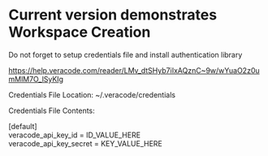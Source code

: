 # Current version demonstrates Workspace Creation

Do not forget to setup credentials file and install authentication library

https://help.veracode.com/reader/LMv_dtSHyb7iIxAQznC~9w/wYuaO2z0umMlM7O_lSyKIg

Credentials File Location: ~/.veracode/credentials 

Credentials File Contents:

[default] <br />
veracode_api_key_id = ID_VALUE_HERE <br />
veracode_api_key_secret = KEY_VALUE_HERE <br />
